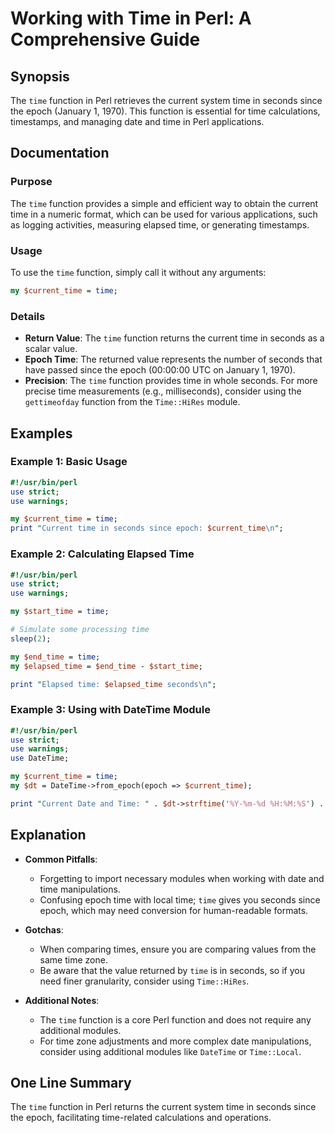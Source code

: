 <!--
Meta Description: # Working with Time in Perl: A Comprehensive Guide ## Synopsis The `time` function in Perl retrieves the current system time in seconds since the epoc...
Meta Keywords: time, perl, function, seconds, epoch
-->

# Working with Time in Perl: A Comprehensive Guide

## Synopsis
The `time` function in Perl retrieves the current system time in seconds since the epoch (January 1, 1970). This function is essential for time calculations, timestamps, and managing date and time in Perl applications.

## Documentation
### Purpose
The `time` function provides a simple and efficient way to obtain the current time in a numeric format, which can be used for various applications, such as logging activities, measuring elapsed time, or generating timestamps.

### Usage
To use the `time` function, simply call it without any arguments:

```perl
my $current_time = time;
```

### Details
- **Return Value**: The `time` function returns the current time in seconds as a scalar value.
- **Epoch Time**: The returned value represents the number of seconds that have passed since the epoch (00:00:00 UTC on January 1, 1970).
- **Precision**: The `time` function provides time in whole seconds. For more precise time measurements (e.g., milliseconds), consider using the `gettimeofday` function from the `Time::HiRes` module.

## Examples
### Example 1: Basic Usage
```perl
#!/usr/bin/perl
use strict;
use warnings;

my $current_time = time;
print "Current time in seconds since epoch: $current_time\n";
```

### Example 2: Calculating Elapsed Time
```perl
#!/usr/bin/perl
use strict;
use warnings;

my $start_time = time;

# Simulate some processing time
sleep(2);

my $end_time = time;
my $elapsed_time = $end_time - $start_time;

print "Elapsed time: $elapsed_time seconds\n";
```

### Example 3: Using with DateTime Module
```perl
#!/usr/bin/perl
use strict;
use warnings;
use DateTime;

my $current_time = time;
my $dt = DateTime->from_epoch(epoch => $current_time);

print "Current Date and Time: " . $dt->strftime('%Y-%m-%d %H:%M:%S') . "\n";
```

## Explanation
- **Common Pitfalls**:
  - Forgetting to import necessary modules when working with date and time manipulations.
  - Confusing epoch time with local time; `time` gives you seconds since epoch, which may need conversion for human-readable formats.
  
- **Gotchas**:
  - When comparing times, ensure you are comparing values from the same time zone.
  - Be aware that the value returned by `time` is in seconds, so if you need finer granularity, consider using `Time::HiRes`.

- **Additional Notes**:
  - The `time` function is a core Perl function and does not require any additional modules.
  - For time zone adjustments and more complex date manipulations, consider using additional modules like `DateTime` or `Time::Local`.

## One Line Summary
The `time` function in Perl returns the current system time in seconds since the epoch, facilitating time-related calculations and operations.